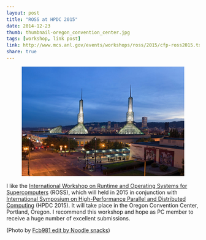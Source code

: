 ```yaml
---
layout: post
title: "ROSS at HPDC 2015"
date: 2014-12-23
thumb: thumbnail-oregon_convention_center.jpg
tags: [workshop, link post]
link: http://www.mcs.anl.gov/events/workshops/ross/2015/cfp-ross2015.txt
share: true
---
```


<figure>
<img src="/images/oregon_convention_center.jpg">
</figure>

I like the [International Workshop on Runtime and Operating Systems for Supercomputers](http://www.mcs.anl.gov/events/workshops/ross/2015/cfp-ross2015.txt) (ROSS), which will held in 2015 in conjunction with [International Symposium on High-Performance Parallel and Distributed Computing](http://www.hpdc.org/2015/) (HPDC 2015).
It will take place in the Oregon Convention Center, Portland, Oregon. I recommend this workshop and hope as PC member to receive a huge number of excellent submissions.

(Photo by [Fcb981 edit by Noodle snacks](https://commons.wikimedia.org/wiki/File%3AOregon_Convention_Center_Dusk_1_(edit).jpg))
